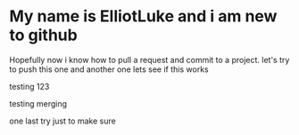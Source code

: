 # My name is ElliotLuke and i am new to github
Hopefully now i know how to pull a request and commit to a project.
let's try to push this one
and another one
lets see if this works 

testing 123


testing merging 

one last try just to make sure 